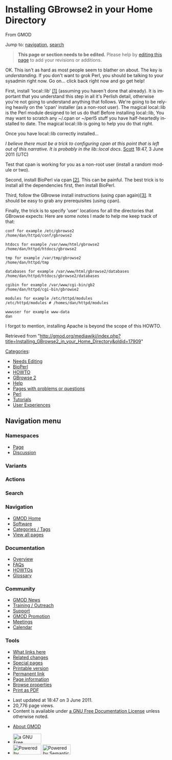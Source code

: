 <div id="mw-page-base" class="noprint">

</div>

<div id="mw-head-base" class="noprint">

</div>

<div id="content" class="mw-body" role="main">

<span id="top"></span>

<div id="mw-js-message" style="display:none;">

</div>



# <span dir="auto">Installing GBrowse2 in your Home Directory</span>

<div id="bodyContent">

<div id="siteSub">

From GMOD

</div>

<div id="contentSub">

</div>

<div id="jump-to-nav" class="mw-jump">

Jump to: [navigation](#mw-navigation), [search](#p-search)

</div>

<div id="mw-content-text" class="mw-content-ltr" lang="en" dir="ltr">

> **This page or section needs to be edited.**
> <span class="small">Please help by <span class="plainlinks"><a
> href="http://gmod.org/mediawiki/index.php?title=Installing_GBrowse2_in_your_Home_Directory&amp;action=edit"
> class="external text" rel="nofollow">editing this page</a></span> to
> add your revisions or additions.</span>

OK. This isn't as hard as most people seem to blather on about. The key
is *understanding*. If you don't want to grok Perl, you should be
talking to your sysadmin right now. Go on... click back right now and go
get help!

  
First, install 'local::lib' <a
href="http://search.cpan.org/~mstrout/local-lib-1.006000/lib/local/lib.pm"
class="external autonumber" rel="nofollow">[1]</a> (assuming you haven't
done that already). It is important that you understand this step in all
it's Perlish detail, otherwise you're not going to understand anything
that follows. We're going to be relying heavily on the 'cpan' installer
(as a non-root user). The magical local::lib is the Perl module designed
to let us do that! Before installing local::lib, You may want to scratch
any ~/.cpan or ~/perl5 stuff you have half-heartedly installed to date.
The magical local::lib is going to help you do that right.

Once you have local::lib correctly installed...

*I believe there must be a trick to configuring cpan at this point that
is left out of this narrative. It is probably in the lib::local docs.*
[Scott](User:Scott "User:Scott") 18:47, 3 June 2011 (UTC)

Test that cpan is working for you as a non-root user (install a random
module or two).

  
Second, install BioPerl via cpan
<a href="http://bioperl.org" class="external autonumber"
rel="nofollow">[2]</a>. This can be painful. The best trick is to
install all the dependencies first, then install BioPerl.

  
Third, follow the GBrowse install instructions (using cpan
again)<a href="GBrowse_2.0_HOWTO" class="external autonumber"
rel="nofollow">[3]</a>. It should be easy to grab any prerequisites
(using cpan).

  
Finally, the trick is to specify 'user' locations for all the
directories that GBrowse expects: Here are some notes I made to help me
keep track of that:

  

    conf for example /etc/gbrowse2
    /home/dan/httpd/conf/gbrowse2

    htdocs for example /var/www/html/gbrowse2
    /home/dan/httpd/htdocs/gbrowse2

    tmp for example /var/tmp/gbrowse2
    /home/dan/httpd/tmp

    databases for example /var/www/html/gbrowse2/databases
    /home/dan/httpd/htdocs/gbrowse2/databases

    cgibin for example /var/www/cgi-bin/gb2
    /home/dan/httpd/cgi-bin/gbrowse2

    modules for example /etc/httpd/modules
    /etc/httpd/modules # /homes/dan/httpd/modules

    wwwuser for example www-data
    dan

  

I forgot to mention, installing Apache is beyond the scope of this
HOWTO.

</div>

<div class="printfooter">

Retrieved from
"<http://gmod.org/mediawiki/index.php?title=Installing_GBrowse2_in_your_Home_Directory&oldid=17909>"

</div>

<div id="catlinks" class="catlinks">

<div id="mw-normal-catlinks" class="mw-normal-catlinks">

[Categories](Special:Categories "Special:Categories"):

- [Needs Editing](Category:Needs_Editing "Category:Needs Editing")
- [BioPerl](Category:BioPerl "Category:BioPerl")
- [HOWTO](Category:HOWTO "Category:HOWTO")
- [GBrowse 2](Category:GBrowse_2 "Category:GBrowse 2")
- [Help](Category:Help "Category:Help")
- [Pages with problems or
  questions](Category:Pages_with_problems_or_questions "Category:Pages with problems or questions")
- [Perl](Category:Perl "Category:Perl")
- [Tutorials](Category:Tutorials "Category:Tutorials")
- [User
  Experiences](Category:User_Experiences "Category:User Experiences")

</div>

</div>

<div class="visualClear">

</div>

</div>

</div>

<div id="mw-navigation">

## Navigation menu

<div id="mw-head">



<div id="left-navigation">

<div id="p-namespaces" class="vectorTabs" role="navigation"
aria-labelledby="p-namespaces-label">

### Namespaces

- <span id="ca-nstab-main"><a href="Installing_GBrowse2_in_your_Home_Directory" accesskey="c"
  title="View the content page [c]">Page</a></span>
- <span id="ca-talk"><a
  href="http://gmod.org/mediawiki/index.php?title=Talk:Installing_GBrowse2_in_your_Home_Directory&amp;action=edit&amp;redlink=1"
  accesskey="t"
  title="Discussion about the content page [t]">Discussion</a></span>

</div>

<div id="p-variants" class="vectorMenu emptyPortlet" role="navigation"
aria-labelledby="p-variants-label">

### 

### Variants[](#)

<div class="menu">

</div>

</div>

</div>

<div id="right-navigation">



<div id="p-cactions" class="vectorMenu emptyPortlet" role="navigation"
aria-labelledby="p-cactions-label">

### Actions[](#)

<div class="menu">

</div>

</div>

<div id="p-search" role="search">

### Search

<div id="simpleSearch">

</div>

</div>

</div>

</div>

<div id="mw-panel">

<div id="p-logo" role="banner">

<a href="Main_Page"
style="background-image: url(../images/GMOD-cogs.png);"
title="Visit the main page"></a>

</div>

<div id="p-Navigation" class="portal" role="navigation"
aria-labelledby="p-Navigation-label">

### Navigation

<div class="body">

- <span id="n-GMOD-Home">[GMOD Home](Main_Page)</span>
- <span id="n-Software">[Software](GMOD_Components)</span>
- <span id="n-Categories-.2F-Tags">[Categories /
  Tags](Categories)</span>
- <span id="n-View-all-pages">[View all pages](Special:AllPages)</span>

</div>

</div>

<div id="p-Documentation" class="portal" role="navigation"
aria-labelledby="p-Documentation-label">

### Documentation

<div class="body">

- <span id="n-Overview">[Overview](Overview)</span>
- <span id="n-FAQs">[FAQs](Category:FAQ)</span>
- <span id="n-HOWTOs">[HOWTOs](Category:HOWTO)</span>
- <span id="n-Glossary">[Glossary](Glossary)</span>

</div>

</div>

<div id="p-Community" class="portal" role="navigation"
aria-labelledby="p-Community-label">

### Community

<div class="body">

- <span id="n-GMOD-News">[GMOD News](GMOD_News)</span>
- <span id="n-Training-.2F-Outreach">[Training /
  Outreach](Training_and_Outreach)</span>
- <span id="n-Support">[Support](Support)</span>
- <span id="n-GMOD-Promotion">[GMOD Promotion](GMOD_Promotion)</span>
- <span id="n-Meetings">[Meetings](Meetings)</span>
- <span id="n-Calendar">[Calendar](Calendar)</span>

</div>

</div>

<div id="p-tb" class="portal" role="navigation"
aria-labelledby="p-tb-label">

### Tools

<div class="body">

- <span id="t-whatlinkshere"><a
  href="Special:WhatLinksHere/Installing_GBrowse2_in_your_Home_Directory"
  accesskey="j" title="A list of all wiki pages that link here [j]">What
  links here</a></span>
- <span id="t-recentchangeslinked"><a
  href="Special:RecentChangesLinked/Installing_GBrowse2_in_your_Home_Directory"
  accesskey="k"
  title="Recent changes in pages linked from this page [k]">Related
  changes</a></span>
- <span id="t-specialpages"><a href="Special:SpecialPages" accesskey="q"
  title="A list of all special pages [q]">Special pages</a></span>
- <span id="t-print"><a
  href="http://gmod.org/mediawiki/index.php?title=Installing_GBrowse2_in_your_Home_Directory&amp;printable=yes"
  rel="alternate" accesskey="p"
  title="Printable version of this page [p]">Printable version</a></span>
- <span id="t-permalink">[Permanent
  link](http://gmod.org/mediawiki/index.php?title=Installing_GBrowse2_in_your_Home_Directory&oldid=17909 "Permanent link to this revision of the page")</span>
- <span id="t-info">[Page
  information](http://gmod.org/mediawiki/index.php?title=Installing_GBrowse2_in_your_Home_Directory&action=info)</span>
- <span id="t-smwbrowselink"><a href="Special:Browse/Installing_GBrowse2_in_your_Home_Directory"
  rel="smw-browse">Browse properties</a></span>
- <span id="t-pdf">[Print as
  PDF](http://gmod.org/mediawiki/index.php?title=Special:PdfPrint&page=Installing_GBrowse2_in_your_Home_Directory)</span>

</div>

</div>

</div>

</div>

<div id="footer" role="contentinfo">

- <span id="footer-info-lastmod">Last updated at 18:47 on 3 June
  2011.</span>
- <span id="footer-info-viewcount">20,776 page views.</span>
- <span id="footer-info-copyright">Content is available under
  <a href="http://www.gnu.org/licenses/fdl-1.3.html" class="external"
  rel="nofollow">a GNU Free Documentation License</a> unless otherwise
  noted.</span>

<!-- -->

- <span id="footer-places-about">[About
  GMOD](GMOD:About "GMOD:About")</span>

<!-- -->

- <span id="footer-copyrightico">[<img src="http://www.gnu.org/graphics/gfdl-logo-small.png" width="88"
  height="31" alt="a GNU Free Documentation License" />](http://www.gnu.org/licenses/fdl-1.3.html)</span>
- <span id="footer-poweredbyico">[<img
  src="../mediawiki/skins/common/images/poweredby_mediawiki_88x31.png"
  width="88" height="31" alt="Powered by MediaWiki" />](http://www.mediawiki.org/)
  [<img
  src="../mediawiki/extensions/SemanticMediaWiki/resources/images/smw_button.png"
  width="88" height="31" alt="Powered by Semantic MediaWiki" />](https://www.semantic-mediawiki.org/wiki/Semantic_MediaWiki)</span>

<div style="clear:both">

</div>

</div>
